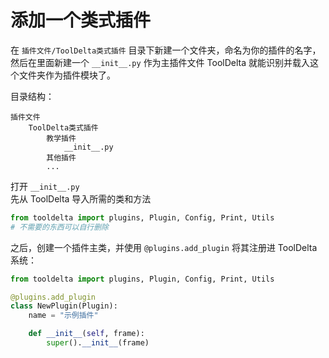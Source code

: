 # 添加一个类式插件

在 `插件文件/ToolDelta类式插件` 目录下新建一个文件夹，命名为你的插件的名字，然后在里面新建一个 `__init__.py` 作为主插件文件
ToolDelta 就能识别并载入这个文件夹作为插件模块了。

目录结构：
```
插件文件
    ToolDelta类式插件
        教学插件
            __init__.py
        其他插件
        ...
```

打开 `__init__.py`  
先从 ToolDelta 导入所需的类和方法
```python
from tooldelta import plugins, Plugin, Config, Print, Utils
# 不需要的东西可以自行删除
```

之后，创建一个插件主类，并使用 `@plugins.add_plugin` 将其注册进 ToolDelta 系统：
```python
from tooldelta import plugins, Plugin, Config, Print, Utils

@plugins.add_plugin
class NewPlugin(Plugin):
    name = "示例插件"

    def __init__(self, frame):
        super().__init__(frame)

```